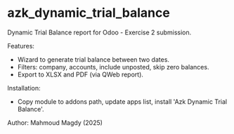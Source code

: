 # azk_dynamic_trial_balance
Dynamic Trial Balance report for Odoo - Exercise 2 submission.

Features:
- Wizard to generate trial balance between two dates.
- Filters: company, accounts, include unposted, skip zero balances.
- Export to XLSX and PDF (via QWeb report).

Installation:
- Copy module to addons path, update apps list, install 'Azk Dynamic Trial Balance'.

Author: Mahmoud Magdy (2025)
